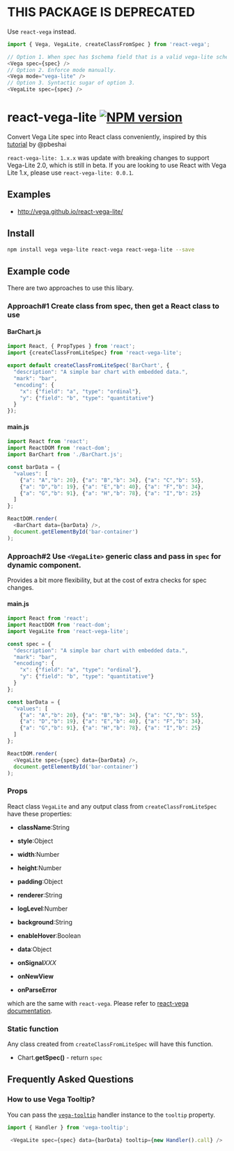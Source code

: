 # THIS PACKAGE IS DEPRECATED

Use `react-vega` instead.

```js
import { Vega, VegaLite, createClassFromSpec } from 'react-vega';

// Option 1. When spec has $schema field that is a valid vega-lite schema url. Vega will automatically parse vega-lite spec.
<Vega spec={spec} />
// Option 2. Enforce mode manually.
<Vega mode="vega-lite" />
// Option 3. Syntactic sugar of option 3.
<VegaLite spec={spec} />
```

# react-vega-lite [![NPM version][npm-image]][npm-url]

Convert Vega Lite spec into React class conveniently, inspired by this [tutorial](https://medium.com/@pbesh/react-and-vega-an-alternative-visualization-example-cd76e07dc1cd#.omslw1xy8) by @pbeshai

`react-vega-lite: 1.x.x` was update with breaking changes to support Vega-Lite 2.0, which is still in beta.
If you are looking to use React with Vega Lite 1.x, please use `react-vega-lite: 0.0.1`.

## Examples

- http://vega.github.io/react-vega-lite/

## Install

```bash
npm install vega vega-lite react-vega react-vega-lite --save
```

## Example code

There are two approaches to use this libary.

### Approach#1 Create class from spec, then get a React class to use

#### BarChart.js

```javascript
import React, { PropTypes } from 'react';
import {createClassFromLiteSpec} from 'react-vega-lite';

export default createClassFromLiteSpec('BarChart', {
  "description": "A simple bar chart with embedded data.",
  "mark": "bar",
  "encoding": {
    "x": {"field": "a", "type": "ordinal"},
    "y": {"field": "b", "type": "quantitative"}
  }
});
```

#### main.js

```javascript
import React from 'react';
import ReactDOM from 'react-dom';
import BarChart from './BarChart.js';

const barData = {
  "values": [
    {"a": "A","b": 20}, {"a": "B","b": 34}, {"a": "C","b": 55},
    {"a": "D","b": 19}, {"a": "E","b": 40}, {"a": "F","b": 34},
    {"a": "G","b": 91}, {"a": "H","b": 78}, {"a": "I","b": 25}
  ]
};

ReactDOM.render(
  <BarChart data={barData} />,
  document.getElementById('bar-container')
);
```

### Approach#2 Use `<VegaLite>` generic class and pass in `spec` for dynamic component.

Provides a bit more flexibility, but at the cost of extra checks for spec changes.

#### main.js

```javascript
import React from 'react';
import ReactDOM from 'react-dom';
import VegaLite from 'react-vega-lite';

const spec = {
  "description": "A simple bar chart with embedded data.",
  "mark": "bar",
  "encoding": {
    "x": {"field": "a", "type": "ordinal"},
    "y": {"field": "b", "type": "quantitative"}
  }
};

const barData = {
  "values": [
    {"a": "A","b": 20}, {"a": "B","b": 34}, {"a": "C","b": 55},
    {"a": "D","b": 19}, {"a": "E","b": 40}, {"a": "F","b": 34},
    {"a": "G","b": 91}, {"a": "H","b": 78}, {"a": "I","b": 25}
  ]
};

ReactDOM.render(
  <VegaLite spec={spec} data={barData} />,
  document.getElementById('bar-container')
);
```

### Props

React class `VegaLite` and any output class from `createClassFromLiteSpec` have these properties:

- **className**:String
- **style**:Object

- **width**:Number
- **height**:Number
- **padding**:Object
- **renderer**:String
- **logLevel**:Number
- **background**:String
- **enableHover**:Boolean

- **data**:Object

- **onSignal***XXX*

- **onNewView**
- **onParseError**

which are the same with `react-vega`. Please refer to [react-vega documentation](https://github.com/kristw/react-vega#props).

### Static function

Any class created from `createClassFromLiteSpec` will have this function.

- Chart.**getSpec()** - return `spec`

## Frequently Asked Questions

### How to use Vega Tooltip?

You can pass the [`vega-tooltip`](https://github.com/vega/vega-tooltip) handler instance to the `tooltip` property.

```javascript
import { Handler } from 'vega-tooltip';

 <VegaLite spec={spec} data={barData} tooltip={new Handler().call} />
```

[npm-image]: https://img.shields.io/npm/v/react-vega-lite.svg?style=flat-square
[npm-url]: https://npmjs.org/package/react-vega-lite
